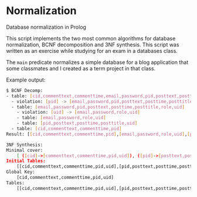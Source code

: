 # Normalization
Database normalization in Prolog

This script implements the two most common algorithms for database normalization, BCNF decomposition and 3NF synthesis. This script was written as an exercise while studying for an exam in a databases class.

The `main` predicate normalizes a simple database for a blog application that some classmates and I created as a term project in that class.

Example output:
```sh
$ BCNF Decomp:
- table: [cid,commenttext,commenttime,email,password,pid,posttext,posttime,posttitle,role,uid]
  - violation: [pid] -> [email,password,pid,posttext,posttime,posttitle,role,uid]
  - table: [email,password,pid,posttext,posttime,posttitle,role,uid]
    - violation: [uid] -> [email,password,role,uid]
    - table: [email,password,role,uid]
    - table: [pid,posttext,posttime,posttitle,uid]
  - table: [cid,commenttext,commenttime,pid]
Result: [[cid,commenttext,commenttime,pid],[email,password,role,uid],[pid,posttext,posttime,posttitle,uid]]

3NF Synthesis:
Minimal cover:
	[ ([cid]->[commenttext,commenttime,pid,uid]), ([pid]->[posttext,posttime,posttitle,uid]), ([uid]->[email,password,role])]
Initial Tables:
	[[cid,commenttext,commenttime,pid,uid],[pid,posttext,posttime,posttitle,uid],[email,password,role,uid]]
Global Key:
	[cid,commenttext,commenttime,pid,uid]
Tables:
	[[cid,commenttext,commenttime,pid,uid],[pid,posttext,posttime,posttitle,uid],[email,password,role,uid]]
```
